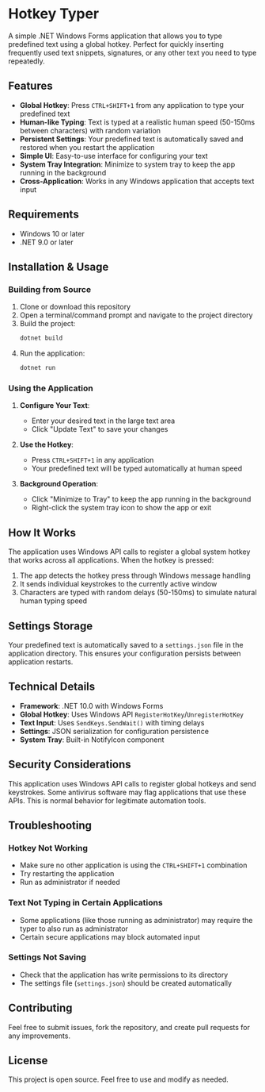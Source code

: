 # Hotkey Typer

A simple .NET Windows Forms application that allows you to type predefined text using a global hotkey. Perfect for quickly inserting frequently used text snippets, signatures, or any other text you need to type repeatedly.

## Features

- **Global Hotkey**: Press `CTRL+SHIFT+1` from any application to type your predefined text
- **Human-like Typing**: Text is typed at a realistic human speed (50-150ms between characters) with random variation
- **Persistent Settings**: Your predefined text is automatically saved and restored when you restart the application
- **Simple UI**: Easy-to-use interface for configuring your text
- **System Tray Integration**: Minimize to system tray to keep the app running in the background
- **Cross-Application**: Works in any Windows application that accepts text input

## Requirements

- Windows 10 or later
- .NET 9.0 or later

## Installation & Usage

### Building from Source

1. Clone or download this repository
2. Open a terminal/command prompt and navigate to the project directory
3. Build the project:
   ```bash
   dotnet build
   ```
4. Run the application:
   ```bash
   dotnet run
   ```

### Using the Application

1. **Configure Your Text**: 
   - Enter your desired text in the large text area
   - Click "Update Text" to save your changes

2. **Use the Hotkey**:
   - Press `CTRL+SHIFT+1` in any application
   - Your predefined text will be typed automatically at human speed

3. **Background Operation**:
   - Click "Minimize to Tray" to keep the app running in the background
   - Right-click the system tray icon to show the app or exit

## How It Works

The application uses Windows API calls to register a global system hotkey that works across all applications. When the hotkey is pressed:

1. The app detects the hotkey press through Windows message handling
2. It sends individual keystrokes to the currently active window
3. Characters are typed with random delays (50-150ms) to simulate natural human typing speed

## Settings Storage

Your predefined text is automatically saved to a `settings.json` file in the application directory. This ensures your configuration persists between application restarts.

## Technical Details

- **Framework**: .NET 10.0 with Windows Forms
- **Global Hotkey**: Uses Windows API `RegisterHotKey`/`UnregisterHotKey`
- **Text Input**: Uses `SendKeys.SendWait()` with timing delays
- **Settings**: JSON serialization for configuration persistence
- **System Tray**: Built-in NotifyIcon component

## Security Considerations

This application uses Windows API calls to register global hotkeys and send keystrokes. Some antivirus software may flag applications that use these APIs. This is normal behavior for legitimate automation tools.

## Troubleshooting

### Hotkey Not Working
- Make sure no other application is using the `CTRL+SHIFT+1` combination
- Try restarting the application
- Run as administrator if needed

### Text Not Typing in Certain Applications
- Some applications (like those running as administrator) may require the typer to also run as administrator
- Certain secure applications may block automated input

### Settings Not Saving
- Check that the application has write permissions to its directory
- The settings file (`settings.json`) should be created automatically

## Contributing

Feel free to submit issues, fork the repository, and create pull requests for any improvements.

## License

This project is open source. Feel free to use and modify as needed.